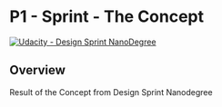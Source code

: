 # **P1 - Sprint - The Concept** 
[![Udacity - Design Sprint NanoDegree](https://github.com/vickyaziz/sdc_p1_lanelines/blob/master/test_images/shield-udacity.png)](http://www.udacity.com/)

Overview
---
Result of the Concept from Design Sprint Nanodegree
